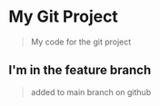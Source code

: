  # My Git Project

 > My code for the git project

 ## I'm in the feature branch
 
 >added to main branch on github
